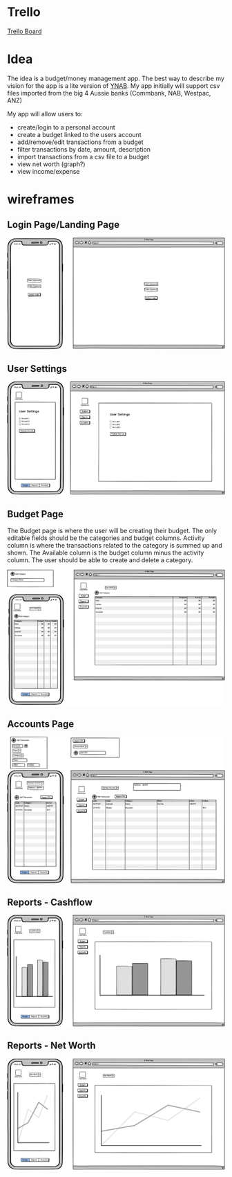  # Trello

 [Trello Board](https://trello.com/b/Kd6QIMNx/my-money-app)

# Idea

The idea is a budget/money management app. The best way to describe my vision for the app is a lite version of [YNAB](https://www.youneedabudget.com/). My app initially will support csv files imported from the big 4 Aussie banks (Commbank, NAB, Westpac, ANZ)

My app will allow users to:

 - create/login to a personal account
 - create a budget linked to the users account
 - add/remove/edit transactions from a budget
 - filter transactions by date, amount, description
 - import transactions from a csv file to a budget
 - view net worth (graph?)
 - view income/expense

# wireframes

## Login Page/Landing Page

![Login Page](docs/Login_Page.png)

## User Settings

![User Settings](docs/User_Settings.png)

## Budget Page

The Budget page is where the user will be creating their budget. The only editable fields should be the categories and budget columns. Activity column is where the transactions related to the category is summed up and shown. The Available column is the budget column minus the activity column. The user should be able to create and delete a category.

![Budget](docs/Budget.png)

## Accounts Page

![Accounts](docs/Accounts.png)

## Reports - Cashflow

![Reports - Cashflow](docs/Reports_Cashflow.png)

## Reports - Net Worth

![Reports - Net Worth](docs/Reports_Net_Worth.png)

